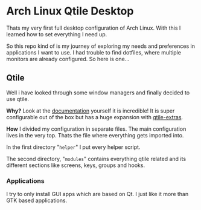 # Arch Linux Qtile Desktop

Thats my very first full desktop configuration of Arch Linux. With this I learned how to  set everything I need up.

So this repo kind of is my journey of exploring my needs and preferences in applications I want to use.
I had trouble to find dotfiles, where multiple monitors are already configured. So here is one...


## Qtile

Well i have looked through some window managers and finally decided to use qtile. 

**Why?** Look at the [documentation](https://docs.qtile.org/en/latest/) yourself it is incredible! It is super configurable out of the box but has a huge expansion with [qtile-extras](https://qtile-extras.readthedocs.io/en/latest/).

**How** I divided my configuration in separate files. The main configuration lives in the very top. Thats the file where everything gets imported into. 

In the first directory "`helper`" I put every helper script.

The second directory, "`modules`" contains everything qtile related and its different sections like screens, keys, groups and hooks. 


### Applications

I try to only install GUI apps which are based on Qt. I just like it more than GTK based applications. 

